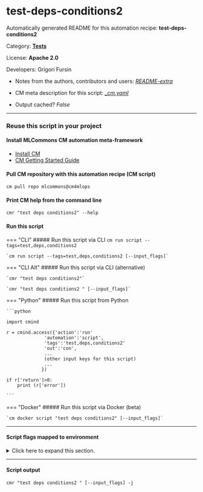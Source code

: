 # test-deps-conditions2
Automatically generated README for this automation recipe: **test-deps-conditions2**

Category: **[Tests](..)**

License: **Apache 2.0**

Developers: Grigori Fursin
* Notes from the authors, contributors and users: [*README-extra*](https://github.com/mlcommons/cm4mlops/tree/main/script/test-deps-conditions2/README-extra.md)

* CM meta description for this script: *[_cm.yaml](https://github.com/mlcommons/cm4mlops/tree/main/script/test-deps-conditions2/_cm.yaml)*
* Output cached? *False*

---
### Reuse this script in your project

#### Install MLCommons CM automation meta-framework

* [Install CM](https://docs.mlcommons.org/ck/install)
* [CM Getting Started Guide](https://docs.mlcommons.org/ck/getting-started/)

#### Pull CM repository with this automation recipe (CM script)

```cm pull repo mlcommons@cm4mlops```

#### Print CM help from the command line

````cmr "test deps conditions2" --help````

#### Run this script

=== "CLI"
    ##### Run this script via CLI
    `cm run script --tags=test,deps,conditions2`

    `cm run script --tags=test,deps,conditions2 [--input_flags]`

=== "CLI Alt"
    ##### Run this script via CLI (alternative)

    `cmr "test deps conditions2"`

    `cmr "test deps conditions2 " [--input_flags]`


=== "Python"
    ##### Run this script from Python


    ```python

    import cmind

    r = cmind.access({'action':'run'
                  'automation':'script',
                  'tags':'test,deps,conditions2'
                  'out':'con',
                  ...
                  (other input keys for this script)
                  ...
                 })

    if r['return']>0:
        print (r['error'])

    ```


=== "Docker"
    ##### Run this script via Docker (beta)

    `cm docker script "test deps conditions2" [--input_flags]`

___


#### Script flags mapped to environment
<details>
<summary>Click here to expand this section.</summary>

* `--test=value`  &rarr;  `TEST=value`

**Above CLI flags can be used in the Python CM API as follows:**

```python
r=cm.access({... , "test":...}
```

</details>


___
#### Script output
`cmr "test deps conditions2 " [--input_flags] -j`